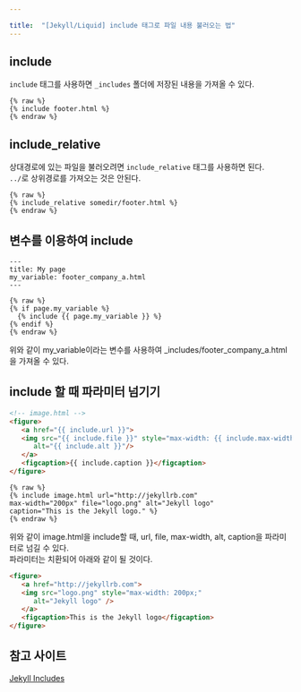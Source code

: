```yaml
---

title:  "[Jekyll/Liquid] include 태그로 파일 내용 불러오는 법"
---
```


## include
`include` 태그를 사용하면 `_includes` 폴더에 저장된 내용을 가져올 수 있다.  
```
{% raw %}
{% include footer.html %}
{% endraw %}
```

## include_relative
상대경로에 있는 파일을 불러오려면 `include_relative` 태그를 사용하면 된다.  
`../`로 상위경로를 가져오는 것은 안된다.  
```
{% raw %}
{% include_relative somedir/footer.html %}
{% endraw %}
```

## 변수를 이용하여 include
```
---
title: My page
my_variable: footer_company_a.html
---

{% raw %}
{% if page.my_variable %}
  {% include {{ page.my_variable }} %}
{% endif %}
{% endraw %}
```
위와 같이 my_variable이라는 변수를 사용하여 _includes/footer_company_a.html을 가져올 수 있다.  

## include 할 때 파라미터 넘기기
```html
<!-- image.html -->
<figure>
   <a href="{{ include.url }}">
   <img src="{{ include.file }}" style="max-width: {{ include.max-width }};"
      alt="{{ include.alt }}"/>
   </a>
   <figcaption>{{ include.caption }}</figcaption>
</figure>
```

```
{% raw %}
{% include image.html url="http://jekyllrb.com"
max-width="200px" file="logo.png" alt="Jekyll logo"
caption="This is the Jekyll logo." %}
{% endraw %}
```
위와 같이 image.html을 include할 때, url, file, max-width, alt, caption을 파라미터로 넘길 수 있다.  
파라미터는 치환되어 아래와 같이 될 것이다.  

```html
<figure>
   <a href="http://jekyllrb.com">
   <img src="logo.png" style="max-width: 200px;"
      alt="Jekyll logo" />
   </a>
   <figcaption>This is the Jekyll logo</figcaption>
</figure>
```

## 참고 사이트
[Jekyll Includes](https://jekyllrb.com/docs/includes/)
